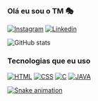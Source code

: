 ### Olá eu sou o TM 🎭
[![Instagram](https://img.shields.io/badge/Instagram-E4405F?style=for-the-badge&logo=instagram&logoColor=white
)](https://instagram.com/thales.nvs) [![Linkedin](	https://img.shields.io/badge/LinkedIn-0077B5?style=for-the-badge&logo=linkedin&logoColor=white
)](https://www.linkedin.com/in/thales-morais-029ab4266/)

![GitHub stats](https://github-readme-stats.vercel.app/api?username=Thalesmn2004&show_icons=true&theme=radical)

### Tecnologias que eu uso
[![HTML](https://img.shields.io/badge/HTML-239120?style=for-the-badge&logo=html5&logoColor=white)](vazio) [![CSS](https://img.shields.io/badge/CSS-239120?&style=for-the-badge&logo=css3&logoColor=white)](vazio) [![C](https://img.shields.io/badge/C-00599C?style=for-the-badge&logo=c&logoColor=white)](vazio) [![JAVA](https://img.shields.io/badge/Java-ED8B00?style=for-the-badge&logo=openjdk&logoColor=white)](vazio) 


<div>
  <a href="https://github.com/Thalesmn2004">
 
  ![Snake animation](https://github.com/Thalesmn2004/Thalesmn2004/blob/output/github-contribution-grid-snake.svg)
 
</div>
